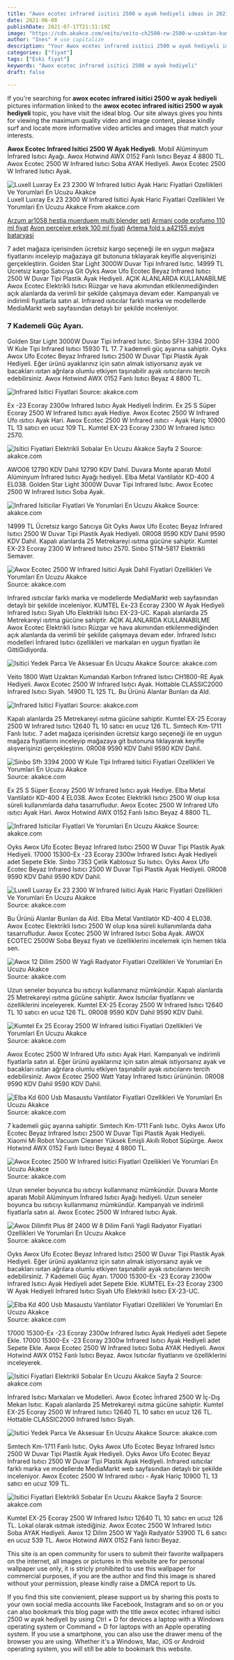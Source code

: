 ```yaml
---
title: "Awox ecotec infrared isitici 2500 w ayak hediyeli ideas in 2021 "
date: 2021-06-08
publishDate: 2021-07-17T21:31:19Z
image: "https://cdn.akakce.com/veito/veito-ch2500-rw-2500-w-uzaktan-kumandali-karbon-x.jpg"
author: "Ines" # use capitalize
description: "Your Awox ecotec infrared isitici 2500 w ayak hediyeli images are ready in this website. Awox ecotec infrared isitici 2500 w ayak hediyeli are a topic that is being searched for and liked by netizens now. You can Download the Awox ecotec infrared isitici 2500 w ayak hediyeli files here. Download all free photos."
categories: ["fiyat"]
tags: ["Eski fiyat"]
keywords: "Awox ecotec infrared isitici 2500 w ayak hediyeli"
draft: false

---
```


If you're searching for **awox ecotec infrared isitici 2500 w ayak hediyeli** pictures information linked to the **awox ecotec infrared isitici 2500 w ayak hediyeli** topic, you have visit the ideal  blog.  Our site always  gives you  hints  for viewing  the maximum  quality video and image  content, please kindly surf and locate more informative video articles and images  that match your interests.

**Awox Ecotec Infrared Isitici 2500 W Ayak Hediyeli**. Mobil Alüminyum İnfrared Isıtıcı Ayağı. Awox Hotwind AWX 0152 Fanlı Isıtıcı Beyaz 4 8800 TL. Awox Ecotec 2500 W Infrared Isıtıcı Soba AYAK Hediyeli. Awox Ecotec 2500 W Infrared Isıtıcı Ayak.

![Luxell Luxray Ex 23 2300 W Infrared Isitici Ayak Haric Fiyatlari Ozellikleri Ve Yorumlari En Ucuzu Akakce](https://cdn.akakce.com/luxell/luxell-luxray-ex-23-2300-w-infrared-ayak-haric-z.jpg "Luxell Luxray Ex 23 2300 W Infrared Isitici Ayak Haric Fiyatlari Ozellikleri Ve Yorumlari En Ucuzu Akakce")
Luxell Luxray Ex 23 2300 W Infrared Isitici Ayak Haric Fiyatlari Ozellikleri Ve Yorumlari En Ucuzu Akakce From akakce.com

[Arzum ar1058 hestia muerduem multi blender seti](/arzum-ar1058-hestia-muerduem-multi-blender-seti/)
[Armani code profumo 110 ml fiyat](/armani-code-profumo-110-ml-fiyat/)
[Avon perceive erkek 100 ml fiyati](/avon-perceive-erkek-100-ml-fiyati/)
[Artema fold s a42155 eviye bataryasi](/artema-fold-s-a42155-eviye-bataryasi/)

7 adet mağaza içerisinden ücretsiz kargo seçeneği ile en uygun mağaza fiyatlarını inceleyip mağazaya git butonuna tıklayarak keyifle alışverişinizi gerçekleştirin. Golden Star Light 3000W Duvar Tipi Infrared Isıtıc. 14999 TL Ücretsiz kargo Satıcıya Git Oyks Awox Ufo Ecotec Beyaz Infrared Isıtıcı 2500 W Duvar Tipi Plastik Ayak Hediyeli. AÇIK ALANLARDA KULLANABİLME Awox Ecotec Elektrikli Isıtıcı Rüzgar ve hava akımından etkilenmediğinden açık alanlarda da verimli bir şekilde çalışmaya devam eder. Kampanyalı ve indirimli fiyatlarla satın al. Infrared ısıtıcılar farklı marka ve modellerde MediaMarkt web sayfasından detaylı bir şekilde inceleniyor.

### 7 Kademeli Güç Ayarı.

Golden Star Light 3000W Duvar Tipi Infrared Isıtıc. Sinbo SFH-3394 2000 W Kule Tipi Infrared Isıtıcı 15930 TL 17. 7 kademeli güç ayarına sahiptir. Oyks Awox Ufo Ecotec Beyaz Infrared Isıtıcı 2500 W Duvar Tipi Plastik Ayak Hediyeli. Eğer ürünü ayaklarınız için satın almak istiyorsanız ayak ve bacakları ısıtan ağrılara olumlu etkiyen taşınabilir ayak ısıtıcılarını tercih edebilirsiniz. Awox Hotwind AWX 0152 Fanlı Isıtıcı Beyaz 4 8800 TL.


![Infrared Isitici Fiyatlari](https://cdn.akakce.com/ufo/ufo-micatronic-19-t19en-1900-w-kule-tipi-infrared-x.jpg "Infrared Isitici Fiyatlari")
Source: akakce.com

Ex -23 Ecoray 2300w Infrared Isıtıcı Ayak Hediyeli İndirim. Ex 25 S Süper Ecoray 2500 W Infrared Isıtıcı ayak Hediye. Awox Ecotec 2500 W Infrared Ufo ısıtıcı Ayak Hari. Awox Ecotec 2500 W Infrared ısıtıcı - Ayak Hariç 10900 TL 13 satıcı en ucuz 109 TL. Kumtel EX-23 Ecoray 2300 W Infrared Isıtıcı 2570.

![Isitici Fiyatlari Elektrikli Sobalar En Ucuzu Akakce Sayfa 2](https://cdn.akakce.com/trotec/trotec-tds-20-c-3000-w-seramik-fanli-x.jpg "Isitici Fiyatlari Elektrikli Sobalar En Ucuzu Akakce Sayfa 2")
Source: akakce.com

AWO06 12790 KDV Dahil 12790 KDV Dahil. Duvara Monte aparatı Mobil Alüminyum İnfrared Isıtıcı Ayağı hediyeli. Elba Metal Vantilatör KD-400 4 EL038. Golden Star Light 3000W Duvar Tipi Infrared Isıtıc. Awox Ecotec 2500 W Infrared Isıtıcı Soba Ayak.

![Infrared Isiticilar Fiyatlari Ve Yorumlari En Ucuzu Akakce](https://cdn.akakce.com/kumtel/kumtel-ex-23-ecoray-2300-w-infrared-x.jpg "Infrared Isiticilar Fiyatlari Ve Yorumlari En Ucuzu Akakce")
Source: akakce.com

14999 TL Ücretsiz kargo Satıcıya Git Oyks Awox Ufo Ecotec Beyaz Infrared Isıtıcı 2500 W Duvar Tipi Plastik Ayak Hediyeli. 0R008 9590 KDV Dahil 9590 KDV Dahil. Kapalı alanlarda 25 Metrekareyi ısıtma gücüne sahiptir. Kumtel EX-23 Ecoray 2300 W Infrared Isıtıcı 2570. Sinbo STM-5817 Elektrikli Semaver.

![Awox Ecotec 2500 W Infrared Isitici Ayak Dahil Fiyatlari Ozellikleri Ve Yorumlari En Ucuzu Akakce](https://cdn.akakce.com/awox/awox-ecotec-2500-w-infrared-ayak-dahil-z.jpg "Awox Ecotec 2500 W Infrared Isitici Ayak Dahil Fiyatlari Ozellikleri Ve Yorumlari En Ucuzu Akakce")
Source: akakce.com

Infrared ısıtıcılar farklı marka ve modellerde MediaMarkt web sayfasından detaylı bir şekilde inceleniyor. KUMTEL Ex-23 Ecoray 2300 W Ayak Hediyeli Infrared Isıtıcı Siyah Ufo Elektrikli Isıtıcı EX-23-UC. Kapalı alanlarda 25 Metrekareyi ısıtma gücüne sahiptir. AÇIK ALANLARDA KULLANABİLME Awox Ecotec Elektrikli Isıtıcı Rüzgar ve hava akımından etkilenmediğinden açık alanlarda da verimli bir şekilde çalışmaya devam eder. İnfrared Isıtıcı modelleri İnfrared Isıtıcı özellikleri ve markaları en uygun fiyatları ile GittiGidiyorda.

![Isitici Yedek Parca Ve Aksesuar En Ucuzu Akakce](https://iis-akakce.akamaized.net/p.x?%2F%2Fproductimages%2Ehepsiburada%2Enet%2Fs%2F23%2F600%2F9993648078898%2Ejpg "Isitici Yedek Parca Ve Aksesuar En Ucuzu Akakce")
Source: akakce.com

Veito 1800 Watt Uzaktan Kumandalı Karbon Infrared Isıtıcı CH1800-RE Ayak Hediyeli. Awox Ecotec 2500 W Infrared Isıtıcı Ayak. Hottable CLASSIC2000 Infrared Isıtıcı Siyah. 14900 TL 125 TL. Bu Ürünü Alanlar Bunları da Ald.

![Infrared Isitici Fiyatlari](https://cdn.akakce.com/kumtel/kumtel-bh-1800-1800-w-karbon-infrared-x.jpg "Infrared Isitici Fiyatlari")
Source: akakce.com

Kapalı alanlarda 25 Metrekareyi ısıtma gücüne sahiptir. Kumtel EX-25 Ecoray 2500 W Infrared Isıtıcı 12640 TL 10 satıcı en ucuz 126 TL. Sımtech Km-1711 Fanlı Isıtıc. 7 adet mağaza içerisinden ücretsiz kargo seçeneği ile en uygun mağaza fiyatlarını inceleyip mağazaya git butonuna tıklayarak keyifle alışverişinizi gerçekleştirin. 0R008 9590 KDV Dahil 9590 KDV Dahil.

![Sinbo Sfh 3394 2000 W Kule Tipi Infrared Isitici Fiyatlari Ozellikleri Ve Yorumlari En Ucuzu Akakce](https://cdn.akakce.com/sinbo/sinbo-sfh-3394-2000-w-kule-tipi-infrared-z.jpg "Sinbo Sfh 3394 2000 W Kule Tipi Infrared Isitici Fiyatlari Ozellikleri Ve Yorumlari En Ucuzu Akakce")
Source: akakce.com

Ex 25 S Süper Ecoray 2500 W Infrared Isıtıcı ayak Hediye. Elba Metal Vantilatör KD-400 4 EL038. Awox Ecotec Elektrikli Isıtıcı 2500 W olup kısa süreli kullanımlarda daha tasarrufludur. Awox Ecotec 2500 W Infrared Ufo ısıtıcı Ayak Hari. Awox Hotwind AWX 0152 Fanlı Isıtıcı Beyaz 4 8800 TL.

![Infrared Isiticilar Fiyatlari Ve Yorumlari En Ucuzu Akakce](https://cdn.akakce.com/kumtel/kumtel-ks-2760-2200-w-somine-tipi-quartz-x.jpg "Infrared Isiticilar Fiyatlari Ve Yorumlari En Ucuzu Akakce")
Source: akakce.com

Oyks Awox Ufo Ecotec Beyaz Infrared Isıtıcı 2500 W Duvar Tipi Plastik Ayak Hediyeli. 17000 15300-Ex -23 Ecoray 2300w Infrared Isıtıcı Ayak Hediyeli adet Sepete Ekle. Sinbo 7353 Çelik Kablosuz Su Isıtıcı. Oyks Awox Ufo Ecotec Beyaz Infrared Isıtıcı 2500 W Duvar Tipi Plastik Ayak Hediyeli. 0R008 9590 KDV Dahil 9590 KDV Dahil.

![Luxell Luxray Ex 23 2300 W Infrared Isitici Ayak Haric Fiyatlari Ozellikleri Ve Yorumlari En Ucuzu Akakce](https://cdn.akakce.com/luxell/luxell-luxray-ex-23-2300-w-infrared-ayak-haric-z.jpg "Luxell Luxray Ex 23 2300 W Infrared Isitici Ayak Haric Fiyatlari Ozellikleri Ve Yorumlari En Ucuzu Akakce")
Source: akakce.com

Bu Ürünü Alanlar Bunları da Ald. Elba Metal Vantilatör KD-400 4 EL038. Awox Ecotec Elektrikli Isıtıcı 2500 W olup kısa süreli kullanımlarda daha tasarrufludur. Awox Ecotec 2500 W Infrared Isıtıcı Soba Ayak. AWOX ECOTEC 2500W Soba Beyaz fiyatı ve özelliklerini incelemek için hemen tıkla sen.

![Awox 12 Dilim 2500 W Yagli Radyator Fiyatlari Ozellikleri Ve Yorumlari En Ucuzu Akakce](https://cdn.akakce.com/awox/awox-12-dilim-2500-w-yagli-radyator-z.jpg "Awox 12 Dilim 2500 W Yagli Radyator Fiyatlari Ozellikleri Ve Yorumlari En Ucuzu Akakce")
Source: akakce.com

Uzun seneler boyunca bu ısıtıcıyı kullanmanız mümkündür. Kapalı alanlarda 25 Metrekareyi ısıtma gücüne sahiptir. Awox Isıtıcılar fiyatlarını ve özelliklerini inceleyerek. Kumtel EX-25 Ecoray 2500 W Infrared Isıtıcı 12640 TL 10 satıcı en ucuz 126 TL. 0R008 9590 KDV Dahil 9590 KDV Dahil.

![Kumtel Ex 25 Ecoray 2500 W Infrared Isitici Fiyatlari Ozellikleri Ve Yorumlari En Ucuzu Akakce](https://cdn.akakce.com/kumtel/kumtel-ex-25-ecoray-2500-w-infrared-z.jpg "Kumtel Ex 25 Ecoray 2500 W Infrared Isitici Fiyatlari Ozellikleri Ve Yorumlari En Ucuzu Akakce")
Source: akakce.com

Awox Ecotec 2500 W Infrared Ufo ısıtıcı Ayak Hari. Kampanyalı ve indirimli fiyatlarla satın al. Eğer ürünü ayaklarınız için satın almak istiyorsanız ayak ve bacakları ısıtan ağrılara olumlu etkiyen taşınabilir ayak ısıtıcılarını tercih edebilirsiniz. Awox Ecotec 2500 Watt Yatay Infrared Isıtıcı ürününün. 0R008 9590 KDV Dahil 9590 KDV Dahil.

![Elba Kd 600 Usb Masaustu Vantilator Fiyatlari Ozellikleri Ve Yorumlari En Ucuzu Akakce](https://cdn.akakce.com/elba/elba-kd-600-usb-masaustu-vantilator-z.jpg "Elba Kd 600 Usb Masaustu Vantilator Fiyatlari Ozellikleri Ve Yorumlari En Ucuzu Akakce")
Source: akakce.com

7 kademeli güç ayarına sahiptir. Sımtech Km-1711 Fanlı Isıtıc. Oyks Awox Ufo Ecotec Beyaz Infrared Isıtıcı 2500 W Duvar Tipi Plastik Ayak Hediyeli. Xiaomi Mi Robot Vacuum Cleaner Yüksek Emişli Akıllı Robot Süpürge. Awox Hotwind AWX 0152 Fanlı Isıtıcı Beyaz 4 8800 TL.

![Awox Ecotec 2500 W Infrared Isitici Fiyatlari Ozellikleri Ve Yorumlari En Ucuzu Akakce](https://cdn.akakce.com/awox/awox-ecotec-2500-w-infrared-z.jpg "Awox Ecotec 2500 W Infrared Isitici Fiyatlari Ozellikleri Ve Yorumlari En Ucuzu Akakce")
Source: akakce.com

Uzun seneler boyunca bu ısıtıcıyı kullanmanız mümkündür. Duvara Monte aparatı Mobil Alüminyum İnfrared Isıtıcı Ayağı hediyeli. Uzun seneler boyunca bu ısıtıcıyı kullanmanız mümkündür. Kampanyalı ve indirimli fiyatlarla satın al. Awox Ecotec 2500 W Infrared Isıtıcı Ayak.

![Awox Dilimfit Plus 8f 2400 W 8 Dilim Fanli Yagli Radyator Fiyatlari Ozellikleri Ve Yorumlari En Ucuzu Akakce](https://cdn.akakce.com/awox/awox-dilimfit-plus-8f-2400-w-8-dilim-fanli-yagli-radyator-z.jpg "Awox Dilimfit Plus 8f 2400 W 8 Dilim Fanli Yagli Radyator Fiyatlari Ozellikleri Ve Yorumlari En Ucuzu Akakce")
Source: akakce.com

Oyks Awox Ufo Ecotec Beyaz Infrared Isıtıcı 2500 W Duvar Tipi Plastik Ayak Hediyeli. Eğer ürünü ayaklarınız için satın almak istiyorsanız ayak ve bacakları ısıtan ağrılara olumlu etkiyen taşınabilir ayak ısıtıcılarını tercih edebilirsiniz. 7 Kademeli Güç Ayarı. 17000 15300-Ex -23 Ecoray 2300w Infrared Isıtıcı Ayak Hediyeli adet Sepete Ekle. KUMTEL Ex-23 Ecoray 2300 W Ayak Hediyeli Infrared Isıtıcı Siyah Ufo Elektrikli Isıtıcı EX-23-UC.

![Elba Kd 400 Usb Masaustu Vantilator Fiyatlari Ozellikleri Ve Yorumlari En Ucuzu Akakce](https://cdn.akakce.com/elba/elba-kd-400-usb-masaustu-vantilator-z.jpg "Elba Kd 400 Usb Masaustu Vantilator Fiyatlari Ozellikleri Ve Yorumlari En Ucuzu Akakce")
Source: akakce.com

17000 15300-Ex -23 Ecoray 2300w Infrared Isıtıcı Ayak Hediyeli adet Sepete Ekle. 17000 15300-Ex -23 Ecoray 2300w Infrared Isıtıcı Ayak Hediyeli adet Sepete Ekle. Awox Ecotec 2500 W Infrared Isıtıcı Soba AYAK Hediyeli. Awox Hotwind AWX 0152 Fanlı Isıtıcı Beyaz. Awox Isıtıcılar fiyatlarını ve özelliklerini inceleyerek.

![Isitici Fiyatlari Elektrikli Sobalar En Ucuzu Akakce Sayfa 2](https://cdn.akakce.com/veito/veito-ch1800xe-1700-w-kule-tipi-karbon-x.jpg "Isitici Fiyatlari Elektrikli Sobalar En Ucuzu Akakce Sayfa 2")
Source: akakce.com

Infrared Isıtıcı Markaları ve Modelleri. Awox Ecotec İnfrared 2500 W İç-Dış Mekan Isıtıc. Kapalı alanlarda 25 Metrekareyi ısıtma gücüne sahiptir. Kumtel EX-25 Ecoray 2500 W Infrared Isıtıcı 12640 TL 10 satıcı en ucuz 126 TL. Hottable CLASSIC2000 Infrared Isıtıcı Siyah.

![Isitici Yedek Parca Ve Aksesuar En Ucuzu Akakce](https://n11scdn.akamaized.net/a1/1024/elektronik/yedek-parca-ve-aksesuar/kumtel-ex-23-2500w-ecoray-infrared-soba-isitici-rezistans-teli__0964194795962039.jpg "Isitici Yedek Parca Ve Aksesuar En Ucuzu Akakce")
Source: akakce.com

Sımtech Km-1711 Fanlı Isıtıc. Oyks Awox Ufo Ecotec Beyaz Infrared Isıtıcı 2500 W Duvar Tipi Plastik Ayak Hediyeli. Oyks Awox Ufo Ecotec Beyaz Infrared Isıtıcı 2500 W Duvar Tipi Plastik Ayak Hediyeli. Infrared ısıtıcılar farklı marka ve modellerde MediaMarkt web sayfasından detaylı bir şekilde inceleniyor. Awox Ecotec 2500 W Infrared ısıtıcı - Ayak Hariç 10900 TL 13 satıcı en ucuz 109 TL.

![Isitici Fiyatlari Elektrikli Sobalar En Ucuzu Akakce Sayfa 2](https://cdn.akakce.com/veito/veito-ch2500-rw-2500-w-uzaktan-kumandali-karbon-x.jpg "Isitici Fiyatlari Elektrikli Sobalar En Ucuzu Akakce Sayfa 2")
Source: akakce.com

Kumtel EX-25 Ecoray 2500 W Infrared Isıtıcı 12640 TL 10 satıcı en ucuz 126 TL. Lokal olarak ısıtmak istediğiniz. Awox Ecotec 2500 W Infrared Isıtıcı Soba AYAK Hediyeli. Awox 12 Dilim 2500 W Yağlı Radyatör 53900 TL 6 satıcı en ucuz 539 TL. Awox Hotwind AWX 0152 Fanlı Isıtıcı Beyaz.

This site is an open community for users to submit their favorite wallpapers on the internet, all images or pictures in this website are for personal wallpaper use only, it is stricly prohibited to use this wallpaper for commercial purposes, if you are the author and find this image is shared without your permission, please kindly raise a DMCA report to Us.

If you find this site convienient, please support us by sharing this posts to your own social media accounts like Facebook, Instagram and so on or you can also bookmark this blog page with the title awox ecotec infrared isitici 2500 w ayak hediyeli by using Ctrl + D for devices a laptop with a Windows operating system or Command + D for laptops with an Apple operating system. If you use a smartphone, you can also use the drawer menu of the browser you are using. Whether it's a Windows, Mac, iOS or Android operating system, you will still be able to bookmark this website.
